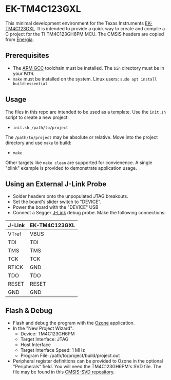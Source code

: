 # EK-TM4C123GXL

This minimal development environment for the Texas Instruments [EK-TM4C123GXL](http://www.ti.com/tool/ek-tm4c123gxl).
It is intended to provide a quick way to create and compile a C project for the TI TM4C123GH6PM MCU.
The CMSIS headers are copied from [Energia](https://github.com/energia/Energia).

## Prerequisites

* The [ARM GCC](https://developer.arm.com/open-source/gnu-toolchain/gnu-rm/downloads) toolchain must be installed. The `bin` directory must be in your `PATH`.
* `make` must be installed on the system. Linux users: `sudo apt install build-essential`

## Usage

The files in this repo are intended to be used as a template.
Use the `init.sh` script to create a new project:

* `init.sh /path/to/project`

The `/path/to/project` may be absolute or relative.
Move into the project directory and use `make` to build:

* `make`

Other targets like `make clean` are supported for convienence.
A single "blink" example is provided to demonstrate application usage.

## Using an External J-Link Probe

* Solder headers onto the unpopulated JTAG breakouts.
* Set the board's slider switch to "DEVICE".
* Power the board with the "DEVICE" USB
* Connect a Segger [J-Link](https://www.segger.com/products/debug-probes/j-link/) debug probe. Make the following connections:

|J-Link|EK-TM4C123GXL|
|---|---|
|VTref|VBUS|
|TDI|TDI|
|TMS|TMS|
|TCK|TCK|
|RTICK|GND|
|TDO|TDO|
|RESET|RESET|
|GND|GND|

## Flash & Debug

* Flash and debug the program with the [Ozone](https://www.segger.com/products/development-tools/ozone-j-link-debugger/) application.
* In the "New Project Wizard":
	* Device: TM4C123GH6PM
	* Target Interface: JTAG
	* Host Interface
	* Target Interface Speed: 1 MHz
	* Program File: /path/to/project/build/project.out
* Peripheral register definitions can be provided to Ozone in the optional "Peripherals" field.
You will need the TM4C123GH6PM's SVD file.
The file may be found in this [CMSIS-SVD repository](https://github.com/posborne/cmsis-svd).
